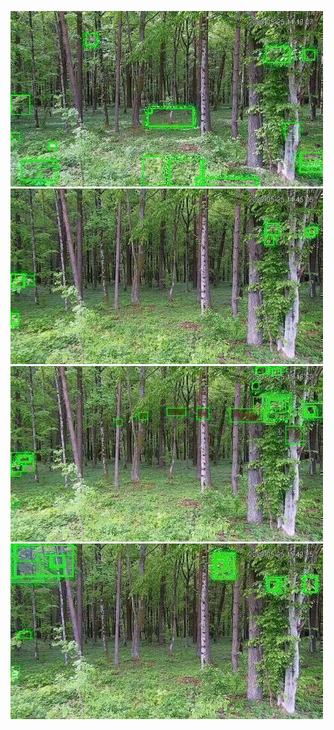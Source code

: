 ![20200525-141254-144259](in/20200525/20200525-141254-144259_0_.jpg)
![20200525-144304-151309](in/20200525/20200525-144304-151309_0_.jpg)
![20200525-151314-154319](in/20200525/20200525-151314-154319_0_.jpg)
![20200525-154324-161329](in/20200525/20200525-154324-161329_0_.jpg)
